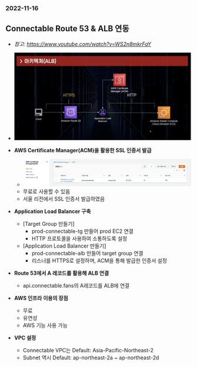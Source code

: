 ### 2022-11-16

## Connectable Route 53 & ALB 연동
- *참고: https://www.youtube.com/watch?v=WS2n8mkrFaY*
- ![](../images/2022-11-16-ALB-Route53.png)

- **AWS Certificate Manager(ACM)을 활용한 SSL 인증서 발급**
  - ![](../images/2022-11-16-ACM-SSL.png)
  - 무료로 사용할 수 있음
  - 서울 리전에서 SSL 인증서 발급하였음

- **Application Load Balancer 구축**
  - [Target Group 만들기]
    - prod-connectable-tg 만들어 prod EC2 연결
    - HTTP 프로토콜을 사용하여 소통하도록 설정
  - [Application Load Balancer 만들기]
    - prod-connectable-alb 만들어 target group 연결
    - 리스너를 HTTPS로 설정하며, ACM을 통해 발급한 인증서 설정

- **Route 53에서 A 레코드를 활용해 ALB 연결**
  - api.connectable.fans의 A레코드를 ALB에 연결

- **AWS 인프라 이용의 장점**
  - 무료
  - 유연성
  - AWS 기능 사용 가능

- **VPC 설정**
  - Connectable VPC는 Default: Asia-Pacific-Northeast-2
  - Subnet 역시 Default: ap-northeast-2a ~ ap-northeast-2d
